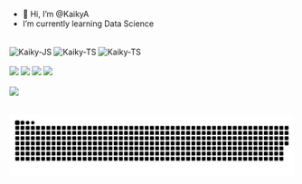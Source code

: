 - 👋 Hi, I’m @KaikyA
- I’m currently learning Data Science

<div style="inline_block"><br>
<img align="center" alt="Kaiky-JS" height="30" src="https://img.shields.io/badge/Python-FFD43B?style=for-the-badge&logo=python&logoColor=blue">
<img align="center" alt="Kaiky-TS" height="30" src="https://img.shields.io/badge/Pandas-2C2D72?style=for-the-badge&logo=pandas&logoColor=white">
<img align="center" alt="Kaiky-TS" height="30" src="https://img.shields.io/badge/Numpy-777BB4?style=for-the-badge&logo=numpy&logoColor=white">
</div><br>

<div> 
  <a href="mailto:kaikyaraujo278@gmail.com"><img src="https://img.shields.io/badge/Gmail-D14836?style=for-the-badge&logo=gmail&logoColor=white"></a>
  <a href="https://www.linkedin.com/in/kaikydearaujo" target="_blank"><img src="https://img.shields.io/badge/-LinkedIn-%230077B5?style=for-the-badge&logo=linkedin&logoColor=white" target="_blank"></a>
  <a href="https://discord.com/channels/@me/663394512986570752"><img src="https://img.shields.io/badge/Discord-7289DA?style=for-the-badge&logo=discord&logoColor=white"></a>
  <a href="https://medium.com/@kaikyaraujo278"><img src="https://img.shields.io/badge/Medium-12100E?style=for-the-badge&logo=medium&logoColor=white"</a>
  <br>

<div><br>
  <a href="https://github.com/KaikyA">
  <img height="180em" src="https://github-readme-stats.vercel.app/api?username=KaikyA&show_icons=true&theme=dark&include_all_commits=true&count_private=true"/>
</div><br>




  
  
  ![Snake animation](https://github.com/KaikyA/KaikyA/blob/output/github-contribution-grid-snake.svg)


  </div>

